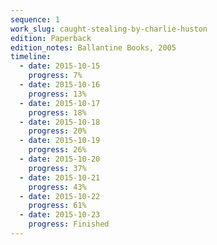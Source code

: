 ```yaml
---
sequence: 1
work_slug: caught-stealing-by-charlie-huston
edition: Paperback
edition_notes: Ballantine Books, 2005
timeline:
  - date: 2015-10-15
    progress: 7%
  - date: 2015-10-16
    progress: 13%
  - date: 2015-10-17
    progress: 18%
  - date: 2015-10-18
    progress: 20%
  - date: 2015-10-19
    progress: 26%
  - date: 2015-10-20
    progress: 37%
  - date: 2015-10-21
    progress: 43%
  - date: 2015-10-22
    progress: 61%
  - date: 2015-10-23
    progress: Finished
---
```

